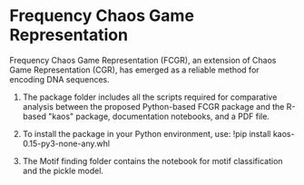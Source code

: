 # Frequency Chaos Game Representation

Frequency Chaos Game Representation (FCGR), an extension of Chaos Game Representation (CGR), has emerged
as a reliable method for encoding DNA sequences.



1. The package folder includes all the scripts required for comparative analysis between the proposed Python-based FCGR package and the R-based "kaos" package, documentation notebooks, and a PDF file.

2. To install the package in your Python environment, use: !pip install kaos-0.15-py3-none-any.whl

3. The Motif finding folder contains the notebook for motif classification and the pickle model.
